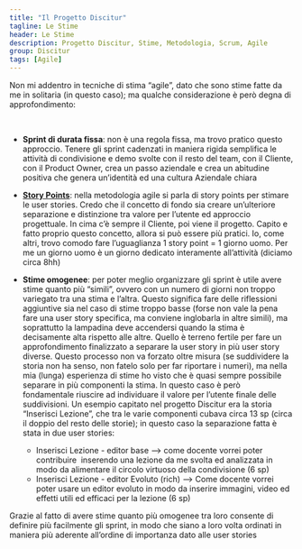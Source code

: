 ```yaml
---
title: "Il Progetto Discitur"
tagline: Le Stime
header: Le Stime
description: Progetto Discitur, Stime, Metodologia, Scrum, Agile
group: Discitur
tags: [Agile]
---
```


Non mi addentro in tecniche di stima “agile”, dato che sono stime fatte da
me in solitaria (in questo caso); ma qualche considerazione è però degna di
approfondimento:

 

- **Sprint
     di durata fissa**: non è una
     regola fissa, ma trovo pratico questo approccio. Tenere gli sprint
     cadenzati in maniera rigida semplifica le attività di condivisione e demo
     svolte con il resto del team, con il Cliente, con il Product Owner, crea
     un passo aziendale e crea un abitudine positiva che genera un’identità ed
     una cultura Aziendale chiara
- **<a href="http://agilefaq.wordpress.com/2007/11/13/what-is-a-story-point/" target="_blank">Story Points</a>**: nella metodologia
     agile si parla di story points per stimare le user stories. Credo che il
     concetto di fondo sia creare un’ulteriore separazione e distinzione tra
     valore per l’utente ed approccio progettuale. In cima c’è sempre il
     Cliente, poi viene il progetto. Capito e fatto proprio questo concetto,
     allora si può essere più pratici. Io, come altri, trovo comodo fare
     l’uguaglianza 1 story point = 1 giorno uomo. Per me un giorno uomo è un
     giorno dedicato interamente all’attività (diciamo circa 8hh)
- **Stime
     omogenee**: per poter meglio
     organizzare gli sprint è utile avere stime quanto più “simili”, ovvero con
     un numero di giorni non troppo variegato tra una stima e l’altra. Questo
     significa fare delle riflessioni aggiuntive sia nel caso di stime troppo
     basse (forse non vale la pena fare una user story specifica, ma conviene
     inglobarla in altre simili), ma soprattutto la lampadina deve accendersi
     quando la stima è decisamente alta rispetto alle altre. Quello è terreno
     fertile per fare un approfondimento finalizzato a separare la user story
     in più user story diverse. Questo processo non va forzato oltre misura (se
     suddividere la storia non ha senso, non fatelo solo per far riportare i
     numeri), ma nella mia (lunga) esperienza di stime ho visto che è quasi
     sempre possibile separare in più componenti la stima. In questo caso è
     però fondamentale riuscire ad individuare il valore per l’utente finale
     delle suddivisioni. Un esempio capitato nel progetto Discitur era la
     storia “Inserisci Lezione”, che tra le varie componenti cubava circa 13 sp
     (circa il doppio del resto delle storie); in questo caso la separazione
     fatta è stata in due user stories:
     
    - Inserisci Lezione - editor base --> come docente vorrei poter contribuire  inserendo una lezione da me svolta ed
      analizzata in modo da alimentare il circolo virtuoso della condivisione
      (6 sp)
    - Inserisci Lezione - editor Evoluto (rich) --> Come docente vorrei poter usare un editor
      evoluto in modo da inserire immagini, video ed effetti utili ed efficaci
      per la lezione (6 sp)

Grazie al fatto di avere stime quanto più omogenee
tra loro consente di definire più facilmente gli sprint, in modo che siano a
loro volta ordinati in maniera più aderente all’ordine di importanza dato alle
user stories